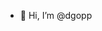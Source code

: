 - 👋 Hi, I’m @dgopp

<!---
dgopp/dgopp is a ✨ special ✨ repository because its `README.md` (this file) appears on your GitHub profile.
You can click the Preview link to take a look at your changes.
--->
